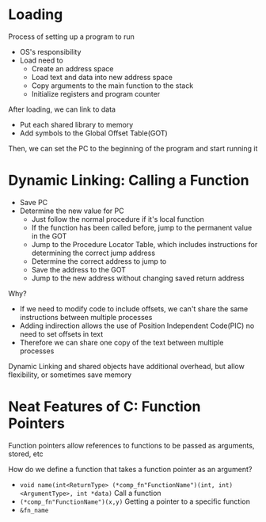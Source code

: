# Loading
Process of setting up a program to run
- OS's responsibility
- Load need to
	- Create an address space
	- Load text and data into new address space
	- Copy arguments to the main function to the stack
	- Initialize registers and program counter

After loading, we can link to data
- Put each shared library to memory
- Add symbols to the Global Offset Table(GOT)

Then, we can set the PC to the beginning of the program and start running it

# Dynamic Linking: Calling a Function
- Save PC
- Determine the new value for PC
	- Just follow the normal procedure if it's local function
	- If the function has been called before, jump to the permanent value in the GOT
	- Jump to the Procedure Locator Table, which includes instructions for determining the correct jump address
	- Determine the correct address to jump to
	- Save the address to the GOT
	- Jump to the new address without changing saved return address

Why?
- If we need to modify code to include offsets, we can't share the same instructions between multiple processes
- Adding indirection allows the use of Position Independent Code(PIC) no need to set offsets in text
- Therefore we can share one copy of the text between multiple processes

Dynamic Linking and shared objects have additional overhead, but allow flexibility, or sometimes save memory

# Neat Features of C: Function Pointers
Function pointers allow references to functions to be passed as arguments, stored, etc

How do we define a function that takes a function pointer as an argument?
- `void name(int<ReturnType> (*comp_fn"FunctionName")(int, int)<ArgumentType>, int *data)`
Call a function
- `(*comp_fn"FunctionName")(x,y)`
Getting a pointer to a specific function
- `&fn_name`

